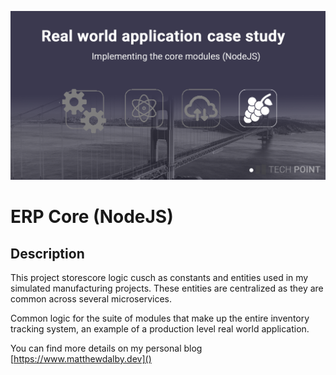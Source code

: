 ![Alt text](images/erp-core-node.png)

# ERP Core (NodeJS)

## Description
This project storescore logic cusch as constants and entities used in my simulated manufacturing projects. These entities are centralized as they are common across several microservices.

Common logic for the suite of modules that make up the entire inventory tracking system, an example of a production level real world application.

You can find more details on my personal blog [https://www.matthewdalby.dev]()
